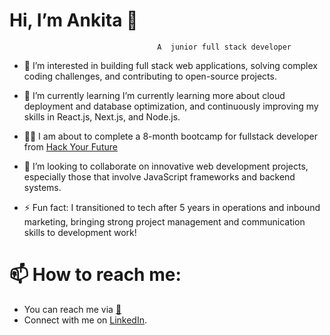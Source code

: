 #                            Hi, I’m Ankita 👋 
              						 A  junior full stack developer



- 👀 I’m interested in building full stack web applications, solving complex coding challenges, and contributing to open-source projects.

- 🌱 I’m currently learning I’m currently learning more about cloud deployment and database optimization, and continuously improving my skills in React.js, Next.js, and Node.js.

- 🧑‍🎓 I am about to complete a 8-month bootcamp for fullstack developer from [Hack Your Future](https://www.hackyourfuture.dk/)

- 💞️ I’m looking to collaborate on innovative web development projects, especially those that involve JavaScript frameworks and backend systems.

- ⚡ Fun fact: I transitioned to tech after 5 years in operations and inbound marketing, bringing strong project management and communication skills to development work!



# 📫 How to reach me:

- You can reach me via [📧](ankitaa.mishra@gmail.com)
- Connect with me on [LinkedIn](https://www.linkedin.com/in/ankita-ranjan-mishra).
